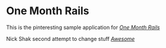 # One Month Rails

This is the pinteresting sample application for 
[*One Month Rails*](http://onemonthrails.com)

Nick Shak second attempt to change stuff
[*Awesome*](http://bigassmessage.com/5a620)